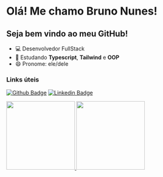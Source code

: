 <h1>Olá! Me chamo Bruno Nunes!</h1>
<h2>Seja bem vindo ao meu GitHub!</h2>
<!-- - 🔭 I’m currently working on ...
- 🌱 I’m currently learning ...
- 👯 I’m looking to collaborate on ...
- 🤔 I’m looking for help with ...
- 💬 Ask me about ...
- 📫 How to reach me: ...
- 😄 Pronouns: ...
- ⚡ Fun fact: ...
-->
<ul>
<li>💻 Desenvolvedor FullStack</li>
<li>📖 Estudando <b>Typescript</b>, <b>Tailwind</b> e <b>OOP</b></li>
<li>😄 Pronome: ele/dele</li>
</ul>
<p></p>
<p></p>
<p></p>

<h3>Links úteis</h3>

[![Github Badge](https://img.shields.io/badge/-Github-000?style=flat-square&logo=Github&logoColor=white&link=https://www.github.com/Nu7nes/)](https://www.github.com/Nu7nes/)
[![Linkedin Badge](https://img.shields.io/badge/-LinkedIn-blue?style=flat-square&logo=Linkedin&logoColor=white&link=https://www.linkedin.com/in/nu7nes)](https://www.linkedin.com/in/nu7nes)

<div align="left">
  <a href="https://github.com/Nu7nes">
  <img height="180em" src="https://github-readme-stats.vercel.app/api?username=Nu7nes&show_icons=true&theme=slateorange&include_all_commits=&count_private=true"/>
  <img height="180em" src="https://github-readme-stats.vercel.app/api/top-langs/?username=Nu7nes&layout=compact&langs_count=7&theme=slateorange"/>
</div>
